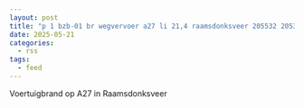 ```yaml
---
layout: post
title: "p 1 bzb-01 br wegvervoer a27 li 21,4 raamsdonksveer 205532 205335"
date: 2025-05-21
categories: 
  - rss
tags: 
  - feed
---
```


Voertuigbrand op A27 in Raamsdonksveer
